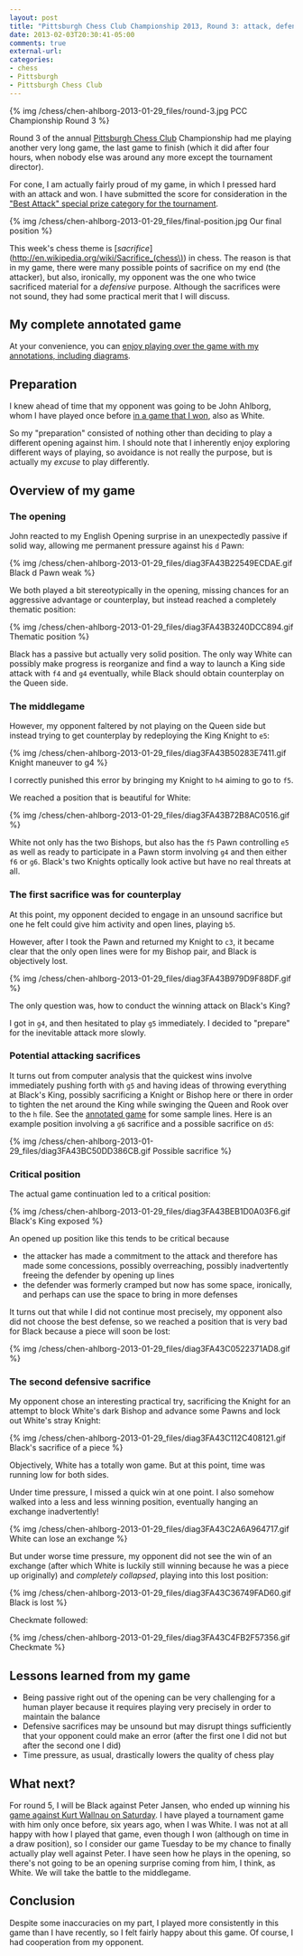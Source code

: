 ```yaml
---
layout: post
title: "Pittsburgh Chess Club Championship 2013, Round 3: attack, defense, and sacrifices"
date: 2013-02-03T20:30:41-05:00
comments: true
external-url: 
categories: 
- chess
- Pittsburgh
- Pittsburgh Chess Club
---
```

{% img /chess/chen-ahlborg-2013-01-29_files/round-3.jpg PCC Championship Round 3 %}

Round 3 of the annual [Pittsburgh Chess Club](http://pittsburghcc.org/) Championship had me playing another very long game, the last game to finish (which it did after four hours, when nobody else was around any more except the tournament director).

For cone, I am actually fairly proud of my game, in which I pressed hard with an attack and won. I have submitted the score for consideration in the ["Best Attack" special prize category for the tournament](/blog/2013/01/16/pittsburgh-chess-club-championship-2013-round-1-the-art-of-swindling/).

{% img /chess/chen-ahlborg-2013-01-29_files/final-position.jpg Our final position %}

This week's chess theme is [*sacrifice*](http://en.wikipedia.org/wiki/Sacrifice_(chess\)) in chess. The reason is that in my game, there were many possible points of sacrifice on my end (the attacker), but also, ironically, my opponent was the one who twice sacrificed material for a *defensive* purpose. Although the sacrifices were not sound, they had some practical merit that I will discuss.

<!--more-->

## My complete annotated game

At your convenience, you can [enjoy playing over the game with my annotations, including diagrams](/chess/chen-ahlborgh-2013-01-29.htm).

## Preparation

I knew ahead of time that my opponent was going to be John Ahlborg, whom I have played once before [in a game that I won](/blog/2012/09/19/round-3-of-pittsburgh-chess-club-tournament-another-approach-against-the-sicilian-squeezing-with-the-bind/), also as White.

So my "preparation" consisted of nothing other than deciding to play a different opening against him. I should note that I inherently enjoy exploring different ways of playing, so avoidance is not really the purpose, but is actually my *excuse* to play differently.

## Overview of my game

### The opening

John reacted to my English Opening surprise in an unexpectedly passive if solid way, allowing me permanent pressure against his `d` Pawn:

{% img /chess/chen-ahlborg-2013-01-29_files/diag3FA43B22549ECDAE.gif Black d Pawn weak %}

We both played a bit stereotypically in the opening, missing chances for an aggressive advantage or counterplay, but instead reached a completely thematic position:

{% img /chess/chen-ahlborg-2013-01-29_files/diag3FA43B3240DCC894.gif Thematic position %}

Black has a passive but actually very solid position. The only way White can possibly make progress is reorganize and find a way to launch a King side attack with `f4` and `g4` eventually, while Black should obtain counterplay on the Queen side.

### The middlegame

However, my opponent faltered by not playing on the Queen side but instead trying to get counterplay by redeploying the King Knight to `e5`:

{% img /chess/chen-ahlborg-2013-01-29_files/diag3FA43B50283E7411.gif Knight maneuver to g4 %}

I correctly punished this error by bringing my Knight to `h4` aiming to go to `f5`.

We reached a position that is beautiful for White:

{% img /chess/chen-ahlborg-2013-01-29_files/diag3FA43B72B8AC0516.gif %}

White not only has the two Bishops, but also has the `f5` Pawn controlling `e5` as well as ready to participate in a Pawn storm involving `g4` and then either `f6` or `g6`. Black's two Knights optically look active but have no real threats at all.

### The first sacrifice was for counterplay

At this point, my opponent decided to engage in an unsound sacrifice but one he felt could give him activity and open lines, playing `b5`.

However, after I took the Pawn and returned my Knight to `c3`, it became clear that the only open lines were for my Bishop pair, and Black is objectively lost.

{% img /chess/chen-ahlborg-2013-01-29_files/diag3FA43B979D9F88DF.gif %}

The only question was, how to conduct the winning attack on Black's King?

I got in `g4`, and then hesitated to play `g5` immediately. I decided to "prepare" for the inevitable attack more slowly.

### Potential attacking sacrifices

It turns out from computer analysis that the quickest wins involve immediately pushing forth with `g5` and having ideas of throwing everything at Black's King, possibly sacrificing a Knight or Bishop here or there in order to tighten the net around the King while swinging the Queen and Rook over to the `h` file. See the [annotated game](/chess/chen-ahlborgh-2013-01-29.htm) for some sample lines. Here is an example position involving a `g6` sacrifice and a possible sacrifice on `d5`:

{% img /chess/chen-ahlborg-2013-01-29_files/diag3FA43BC50DD386CB.gif Possible sacrifice %}

### Critical position

The actual game continuation led to a critical position:

{% img /chess/chen-ahlborg-2013-01-29_files/diag3FA43BEB1D0A03F6.gif Black's King exposed %}

An opened up position like this tends to be critical because

- the attacker has made a commitment to the attack and therefore has made some concessions, possibly overreaching, possibly inadvertently freeing the defender by opening up lines
- the defender was formerly cramped but now has some space, ironically, and perhaps can use the space to bring in more defenses

It turns out that while I did not continue most precisely, my opponent also did not choose the best defense, so we reached a position that is very bad for Black because a piece will soon be lost:

{% img /chess/chen-ahlborg-2013-01-29_files/diag3FA43C0522371AD8.gif %}

### The second defensive sacrifice

My opponent chose an interesting practical try, sacrificing the Knight for an attempt to block White's dark Bishop and advance some Pawns and lock out White's stray Knight:

{% img /chess/chen-ahlborg-2013-01-29_files/diag3FA43C112C408121.gif Black's sacrifice of a piece %}

Objectively, White has a totally won game. But at this point, time was running low for both sides.

Under time pressure, I missed a quick win at one point. I also somehow walked into a less and less winning position, eventually hanging an exchange inadvertently!

{% img /chess/chen-ahlborg-2013-01-29_files/diag3FA43C2A6A964717.gif White can lose an exchange %}

But under worse time pressure, my opponent did not see the win of an exchange (after which White is luckily still winning because he was a piece up originally) and *completely collapsed*, playing into this lost position:

{% img /chess/chen-ahlborg-2013-01-29_files/diag3FA43C36749FAD60.gif Black is lost %}

Checkmate followed:

{% img /chess/chen-ahlborg-2013-01-29_files/diag3FA43C4FB2F57356.gif Checkmate %}

## Lessons learned from my game

- Being passive right out of the opening can be very challenging for a human player because it requires playing very precisely in order to maintain the balance
- Defensive sacrifices may be unsound but may disrupt things sufficiently that your opponent could make an error (after the first one I did not but after the second one I did)
- Time pressure, as usual, drastically lowers the quality of chess play

## What next?

For round 5, I will be Black against Peter Jansen, who ended up winning his [game against Kurt Wallnau on Saturday](/blog/2013/02/02/an-unexpected-afternoon-tour-9-miles-of-running/). I have played a tournament game with him only once before, six years ago, when I was White. I was not at all happy with how I played that game, even though I won (although on time in a draw position), so I consider our game Tuesday to be my chance to finally actually play well against Peter. I have seen how he plays in the opening, so there's not going to be an opening surprise coming from him, I think, as White. We will take the battle to the middlegame.

## Conclusion

Despite some inaccuracies on my part, I played more consistently in this game than I have recently, so I felt fairly happy about this game. Of course, I had cooperation from my opponent.
